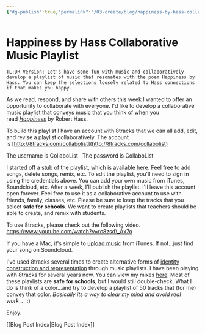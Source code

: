 ```yaml
---
{"dg-publish":true,"permalink":"/03-create/blog/happiness-by-hass-collaborative-music-playlist/","title":"Happiness by Hass Collaborative Music Playlist","tags":["8tracks","walkmyworld"]}
---
```


# Happiness by Hass Collaborative Music Playlist

```
TL;DR Version: Let's have some fun with music and collaboratively develop a playlist of music that resonates with the poem Happiness by Hass. You can keep the selections loosely related to Hass connections if that makes you happy.
```

As we read, respond, and share with others this week I wanted to offer an opportunity to collaborate with everyone. I'd like to develop a collaborative music playlist that conveys music that you think of when you read _[Happiness](http://poetry.rapgenius.com/Robert-hass-happiness-annotated)_ by Robert Hass.

To build this playlist I have an account with 8tracks that we can all add, edit, and revise a playlist collaboratively. The account is [http://8tracks.com/collabolist](http://8tracks.com/collabolist)

The username is CollaboList   The password is CollaboList

I started off a stub of the playlist, which is available [here](http://8tracks.com/collabolist/happiness-by-hass-walkmyworld/edit). Feel free to add songs, delete songs, remix, etc. To edit the playlist, you'll need to sign in using the credentials above. You can add your own music from iTunes, Soundcloud, etc. After a week, I'll publish the playlist. I'll leave this account open forever. Feel free to use it as a collaborative account to use with friends, family, classes, etc. Please be sure to keep the tracks that you select **safe for schools**. We want to create playlists that teachers should be able to create, and remix with students.

To use 8tracks, please check out the following video. https://www.youtube.com/watch?v=rc8zsd\_Ax7o

If you have a Mac, it's simple to [upload music](http://8tracks.com/uploader) from iTunes. If not...just find your song on Soundcloud.

I've used 8tracks several times to create alternative forms of [identity construction and representation](http://wiobyrne.com/identity-construction-and-representation-through-a-music-playlist/) through music playlists. I have been playing with 8tracks for several years now. You can view my mixes [here](http://8tracks.com/wiobyrne). Most of these playlists are **safe for schools**, but I would still double-check. What I do is think of a color...and try to develop a playlist of 50 tracks that (for me) convey that color. _Basically its a way to clear my mind and avoid real work__._ :)

Enjoy.

[[Blog Post Index\|Blog Post Index]]